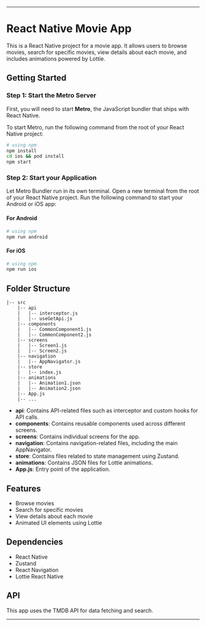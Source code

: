 
---

# React Native Movie App

This is a React Native project for a movie app. It allows users to browse movies, search for specific movies, view details about each movie, and includes animations powered by Lottie.

## Getting Started

### Step 1: Start the Metro Server

First, you will need to start **Metro**, the JavaScript bundler that ships with React Native.

To start Metro, run the following command from the root of your React Native project:

```bash
# using npm
npm install
cd ios && pod install
npm start
```

### Step 2: Start your Application

Let Metro Bundler run in its own terminal. Open a new terminal from the root of your React Native project. Run the following command to start your Android or iOS app:

#### For Android

```bash
# using npm
npm run android
```

#### For iOS

```bash
# using npm
npm run ios
```

## Folder Structure

```
|-- src
    |-- api
    |   |-- interceptor.js
    |   |-- useGetApi.js
    |-- components
    |   |-- CommonComponent1.js
    |   |-- CommonComponent2.js
    |-- screens
    |   |-- Screen1.js
    |   |-- Screen2.js
    |-- navigation
    |   |-- AppNavigator.js
    |-- store
    |   |-- index.js
    |-- animations
    |   |-- Animation1.json
    |   |-- Animation2.json
    |-- App.js
    |-- ...
```

- **api**: Contains API-related files such as interceptor and custom hooks for API calls.
- **components**: Contains reusable components used across different screens.
- **screens**: Contains individual screens for the app.
- **navigation**: Contains navigation-related files, including the main AppNavigator.
- **store**: Contains files related to state management using Zustand.
- **animations**: Contains JSON files for Lottie animations.
- **App.js**: Entry point of the application.

## Features

- Browse movies
- Search for specific movies
- View details about each movie
- Animated UI elements using Lottie

## Dependencies

- React Native
- Zustand
- React Navigation
- Lottie React Native

## API

This app uses the TMDB API for data fetching and search.

---
